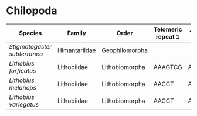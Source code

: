 # Chilopoda

| Species | Family | Order | Telomeric repeat 1 | Telomeric repeat 2 | Data type |
| -- | --- | --- | --- | --- | --- |
| *Stigmatogaster subterranea* | Himantariidae | Geophilomorpha |  |  | pacbio |
| *Lithobius forficatus* | Lithobiidae | Lithobiomorpha | AAAGTCG | AAAGTCGAAAGTCG | pacbio |
| *Lithobius melanops* | Lithobiidae | Lithobiomorpha | AACCT | AACCTAACCT | pacbio |
| *Lithobius variegatus* | Lithobiidae | Lithobiomorpha | AACCT | AACCTAACCT | pacbio |
